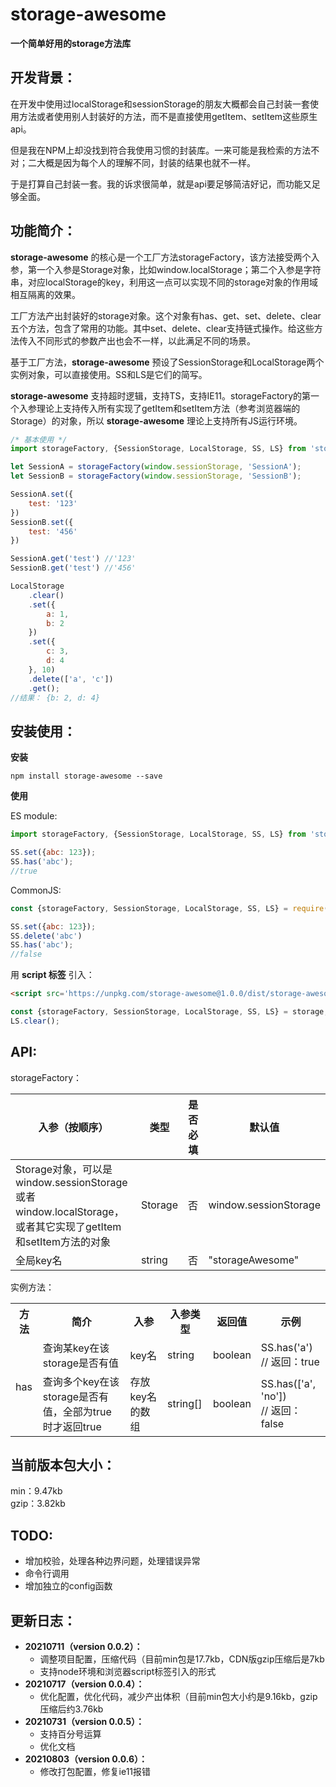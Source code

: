 # storage-awesome
**一个简单好用的storage方法库**


## 开发背景：
在开发中使用过localStorage和sessionStorage的朋友大概都会自己封装一套使用方法或者使用别人封装好的方法，而不是直接使用getItem、setItem这些原生api。

但是我在NPM上却没找到符合我使用习惯的封装库。一来可能是我检索的方法不对；二大概是因为每个人的理解不同，封装的结果也就不一样。

于是打算自己封装一套。我的诉求很简单，就是api要足够简洁好记，而功能又足够全面。

## 功能简介：
**storage-awesome** 的核心是一个工厂方法storageFactory，该方法接受两个入参，第一个入参是Storage对象，比如window.localStorage；第二个入参是字符串，对应localStorage的key，利用这一点可以实现不同的storage对象的作用域相互隔离的效果。

工厂方法产出封装好的storage对象。这个对象有has、get、set、delete、clear五个方法，包含了常用的功能。其中set、delete、clear支持链式操作。给这些方法传入不同形式的参数产出也会不一样，以此满足不同的场景。

基于工厂方法，**storage-awesome** 预设了SessionStorage和LocalStorage两个实例对象，可以直接使用。SS和LS是它们的简写。

**storage-awesome** 支持超时逻辑，支持TS，支持IE11。storageFactory的第一个入参理论上支持传入所有实现了getItem和setItem方法（参考浏览器端的Storage）的对象，所以 **storage-awesome** 理论上支持所有JS运行环境。

```javascript
/* 基本使用 */
import storageFactory, {SessionStorage, LocalStorage, SS, LS} from 'storage-awesome';

let SessionA = storageFactory(window.sessionStorage, 'SessionA');
let SessionB = storageFactory(window.sessionStorage, 'SessionB');

SessionA.set({
	test: '123'
})
SessionB.set({
	test: '456'
})

SessionA.get('test') //'123'
SessionB.get('test') //'456'

LocalStorage
	.clear()
	.set({
		a: 1,
		b: 2
	})
	.set({
		c: 3,
		d: 4
	}, 10)
	.delete(['a', 'c'])
	.get();
//结果： {b: 2, d: 4} 

```

## 安装使用：
**安装**
```shell
npm install storage-awesome --save
```
**使用**

ES module:
```javascript
import storageFactory, {SessionStorage, LocalStorage, SS, LS} from 'storage-awesome';

SS.set({abc: 123});
SS.has('abc');
//true
```
CommonJS:
```javascript
const {storageFactory, SessionStorage, LocalStorage, SS, LS} = require('storage-awesome');

SS.set({abc: 123});
SS.delete('abc')
SS.has('abc');
//false
```

用 **script 标签** 引入：
```html
<script src='https://unpkg.com/storage-awesome@1.0.0/dist/storage-awesome.min.js'></script>
```
```javascript
const {storageFactory, SessionStorage, LocalStorage, SS, LS} = storage;
LS.clear();
```

## API:
storageFactory：

入参（按顺序）          | 类型      | 是否必填              | 默认值
----------        | -----              | ------            | ------------
Storage对象，可以是window.sessionStorage或者window.localStorage，或者其它实现了getItem和setItem方法的对象           | Storage       | 否   |  window.sessionStorage
全局key名          | string    |否       | "storageAwesome"

实例方法：

<table>
	<tr>
		<th>方法</th>
		<th>简介</th>
		<th>入参</th>
		<th>入参类型</th>
		<th>返回值</th>
		<th>示例</th>
	</tr>
	<tr>
		<td rowspan="2">has</td>
		<td>查询某key在该storage是否有值</td>
		<td>key名</td>
		<td>string</td>
		<td>boolean</td>
		<td>SS.has('a') </br>// 返回：true </td>
	</tr>
	<tr>
		<td>查询多个key在该storage是否有值，全部为true时才返回true</td>
		<td>存放key名的数组</td>
		<td>string[]</td>
		<td>boolean</td>
		<td>SS.has(['a', 'no']) </br>// 返回：false</td>
	</tr>
</table>



## 当前版本包大小：
min：9.47kb  
gzip：3.82kb


## TODO:
- 增加校验，处理各种边界问题，处理错误异常
- 命令行调用
- 增加独立的config函数

## 更新日志：
- **20210711（version 0.0.2）：**
	* 调整项目配置，压缩代码（目前min包是17.7kb，CDN版gzip压缩后是7kb
	* 支持node环境和浏览器script标签引入的形式
- **20210717（version 0.0.4）：**
	* 优化配置，优化代码，减少产出体积（目前min包大小约是9.16kb，gzip压缩后约3.76kb
- **20210731（version 0.0.5）：**
	* 支持百分号运算
	* 优化文档
- **20210803（version 0.0.6）：**
	* 修改打包配置，修复ie11报错